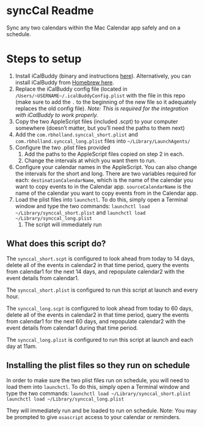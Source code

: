 # syncCal Readme
Sync any two calendars within the Mac Calendar app safely and on a schedule.

# Steps to setup
1. Install iCalBuddy (binary and instructions [here][1]). Alternatively, you can install iCalBuddy from [Homebrew here][2].
2. Replace the iCalBuddy config file (located in `/Users/~USERNAME~/.icalBuddyConfig.plist`  with the file in this repo (make sure to add the `.` to the beginning of the new file so it adequately replaces the old config file). *Note: This is required for the integration with iCalBuddy to work properly.*
3. Copy the two AppleScript files (included .scpt) to your computer somewhere (doesn’t matter, but you’ll need the paths to them next)
4. Add the `com.rbholland.synccal_short.plist` and `com.rbholland.synccal_long.plist` files into `~/Library/LaunchAgents/`
5. Configure the two .plist files provided
	1. Add the paths to the AppleScript files copied on step 2 in each.
	2. Change the intervals at which you want them to run.
6. Configure your calendar names in the AppleScript. You can also change the intervals for the short and long. There are two variables required for each: `destinationCalendarName`, which is the name of the calendar you want to copy events to in the Calendar app. `sourceCalendarName` is the name of the calendar you want to copy events from in the Calendar app.
7. Load the plist files into `launchctl`. To do this, simply open a Terminal window and type the two commands: `launchctl load ~/Library/synccal_short.plist` and `launchctl load ~/Library/synccal_long.plist`
	1. The script will immediately run

## What does this script do?

The `synccal_short.scpt` is configured to look ahead from today to 14 days, delete all of the events in calendar2 in that time period, query the events from calendar1 for the next 14 days, and repopulate calendar2 with the event details from calendar1.

The `synccal_short.plist` is configured to run this script at launch and every hour.

The `synccal_long.scpt` is configured to look ahead from today to 60 days, delete all of the events in calendar2 in that time period, query the events from calendar1 for the next 60 days, and repopulate calendar2 with the event details from calendar1 during that time period.

The `synccal_long.plist` is configured to run this script at launch and each day at 11am.


## Installing the plist files so they run on schedule

In order to make sure the two plist files run on schedule, you will need to load them into `launchctl`. To do this, simply open a Terminal window and type the two commands: 
`launchctl load ~/Library/synccal_short.plist`
`launchctl load ~/Library/synccal_long.plist`

They will immediately run and be loaded to run on schedule. Note: You may be prompted to give `osascript` access to your calendar or reminders.

[1]:	http://hasseg.org/icalBuddy/
[2]:	https://formulae.brew.sh/formula/ical-buddy
